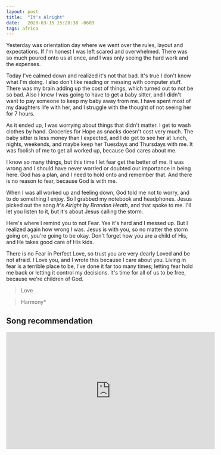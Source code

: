 ```yaml
---
layout: post
title:  "It's Alright"
date:   2020-03-15 15:28:38 -0600
tags: africa
---
```


Yesterday was orientation day where we went over the rules, layout and expectations. If I'm honest I was left scared and overwhelmed. There was so much poured onto us at once, and I was only seeing the hard work and the expenses.

Today I've calmed down and realized it's not that bad. It's true I don't know what I'm doing. I also don't like reading or messing with computer stuff. There was my brain adding up the cost of things, which turned out to not be so bad. Also I knew I was going to have to get a baby sitter, and I didn't want to pay someone to keep my baby away from me. I have spent most of my daughters life with her, and I struggle with the thought of not seeing her for 7 hours.

As it ended up, I was worrying about things that didn't matter. I get to wash clothes by hand. Groceries for Hope as snacks doesn't cost very much. The baby sitter is less money than I expected, and I do get to see her at lunch, nights, weekends, and maybe keep her Tuesdays and Thursdays with me. It was foolish of me to get all worked up, because God cares about me.

I know so many things, but this time I let fear get the better of me. It was wrong and I should have never worried or doubted our importance in being here. God has a plan, and I need to hold onto and remember that. And there is no reason to fear, because God is with me.

When I was all worked up and feeling down, God told me not to worry, and to do something I enjoy. So I grabbed my notebook and headphones. Jesus picked out the song *It's Alright by Brandon Heath*, and that spoke to me. I'll let you listen to it, but it's about Jesus calling the storm.

Here's where I remind you to not Fear. Yes it's hard and I messed up. But I realized again how wrong I was. Jesus is with you, so no matter the storm going on, you're going to be okay. Don't forget how you are a child of His, and He takes good care of His kids.

There is no Fear in Perfect Love, so trust you are very dearly Loved and be not afraid. I Love you, and I wrote this because I care about you. Living in fear is a terrible place to be, I've done it far too many times; letting fear hold me back or letting it control my decisions. It's time for all of us to be free, because we're children of God.

> Love

> Harmony*

Song recommendation
---------------

<iframe width="560" height="315" src="https://www.youtube.com/embed/_RclXGNBJTk" frameborder="0" allow="accelerometer; autoplay; encrypted-media; gyroscope; picture-in-picture" allowfullscreen></iframe>
